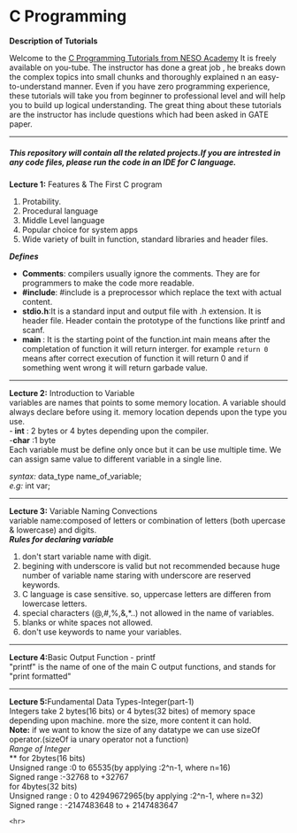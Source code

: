 # C Programming

**Description of Tutorials**<br>

Welcome to the [C Programming Tutorials from NESO Academy](https://www.youtube.com/watch?v=s0g4ty29Xgg&list=PLBlnK6fEyqRh6isJ01MBnbNpV3ZsktSyS) It is freely available on you-tube. The instructor has done a great job , he breaks down the complex topics into small chunks and thoroughly explained n an easy-to-understand manner. 
 Even if you have zero programming experience, these tutorials will take you from beginner to professional level and will help you to build up logical understanding. The great thing about these tutorials are the instructor has include questions which had been asked in GATE paper.

**************************************************************

##### This repository will contain all the related projects.If you are intrested in any code files, please run the code in an IDE for C language.

<b>Lecture 1:</b> Features & The First C program
1. Protability.
2. Procedural language
3. Middle Level language
4. Popular  choice for system apps
5. Wide variety of built in function, standard libraries and header files.<br>

  <b>*Defines*</b>
   - <b>Comments</b>: compilers usually ignore the comments. They are for programmers to make the code more readable.
   - <b>#include</b>: #include is a preprocessor which replace the text with actual content.
   - <b>stdio.h</b>:It is a standard input and output file with .h extension. It is header file. Header contain the prototype of the           functions like printf and scanf.
   - <b>main </b>: It is the starting point of the function.int main means after the completation of function it will return interger. for example `return 0` means after correct execution of function it will return 0 and if something went wrong it will return garbade value.
   <hr>

<b>Lecture 2:</b> Introduction to Variable<br>
 variables are names that points to some memory location. A variable should always declare before using it. memory location depends upon the type you use.<br>
      -<b> int</b> : 2 bytes or 4 bytes depending upon the compiler.<br>
      -<b>char</b> :1 byte<br>
Each variable must be define only once but it can be use multiple time. We can assign same value to different variable in a single line.<br>

   *syntax:* data_type name_of_variable;<br>
   *e.g:*     int var;
<hr>

<b>Lecture 3:</b> Variable Naming Convections<br>
   variable name:composed of letters or combination of letters (both upercase & lowercase) and digits. <br>
<b>*Rules for declaring variable* </b><br>
1. don't start variable name with digit.
2. begining with underscore is valid but not recommended because huge number of variable name staring with underscore are reserved keywords.
3. C language is case sensitive. so, uppercase letters are differen from lowercase letters.
4. special characters (@,#,%,&,*..) not allowed in the name of variables.
5. blanks or white spaces not allowed.
6. don't use keywords to name your variables.
<hr>

<b>Lecture 4:</b>Basic Output Function - printf<br>
    "printf" is the name of one of the main C output functions, and stands for "print formatted"

<hr>

<b>Lecture 5:</b>Fundamental Data Types-Integer(part-1)<br>
         Integers take 2 bytes(16 bits) or 4 bytes(32 bites) of memory space depending upon machine. more the size, more content it can hold.<br>
    <b>Note:</b> if we want to know the size of any datatype we can use sizeOf operator.(sizeOf ia unary operator not a function)<br>
    *Range of Integer*<br>
     ** for 2bytes(16 bits)<br>
    Unsigned range :0 to 65535(by applying :2^n-1, where n=16)<br>
    Signed  range :-32768 to +32767<br>
     for 4bytes(32 bits)<br>
    Unsigned range : 0 to 42949672965(by applying :2^n-1, where n=32)<br>
    Signed   range : -2147483648 to + 2147483647<br>
    
    <hr>
